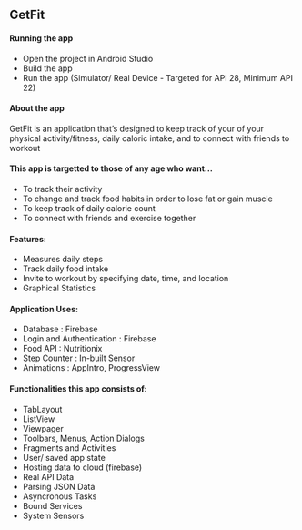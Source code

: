 ## GetFit

#### Running the app
- Open the project in Android Studio
- Build the app
- Run the app (Simulator/ Real Device - Targeted for API 28, Minimum API 22)

#### About the app
GetFit is an application that’s designed to keep track of your of your physical activity/fitness, daily caloric intake, and to connect with friends to workout

#### This app is targetted to those of any age who want...

- To track their activity
- To change and track food habits in order to lose fat or gain muscle
- To keep track of daily calorie count
- To connect with friends and exercise together 

#### Features:
- Measures daily steps
- Track daily food intake
- Invite to workout by specifying date, time, and location
- Graphical Statistics

#### Application Uses:
- Database                  : Firebase
- Login and Authentication  : Firebase
- Food API                  : Nutritionix
- Step Counter              : In-built Sensor
- Animations                : AppIntro, ProgressView


#### Functionalities this app consists of:
- TabLayout
- ListView
- Viewpager
- Toolbars, Menus, Action Dialogs
- Fragments and Activities
- User/ saved app state
- Hosting data to cloud (firebase)
- Real API Data
- Parsing JSON Data
- Asyncronous Tasks
- Bound Services
- System Sensors
